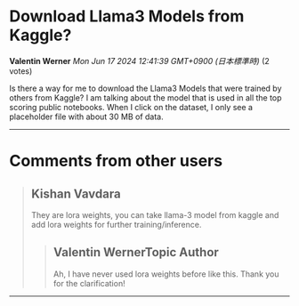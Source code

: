 # Download Llama3 Models from Kaggle?

**Valentin Werner** *Mon Jun 17 2024 12:41:39 GMT+0900 (日本標準時)* (2 votes)

Is there a way for me to download the Llama3 Models that were trained by others from Kaggle? I am talking about the model that is used in all the top scoring public notebooks. When I click on the dataset, I only see a placeholder file with about 30 MB of data.



---

 # Comments from other users

> ## Kishan Vavdara
> 
> They are lora weights, you can take llama-3 model from kaggle and add lora weights for further training/inference. 
> 
> 
> 
> > ## Valentin WernerTopic Author
> > 
> > Ah, I have never used lora weights before like this. Thank you for the clarification!
> > 
> > 
> > 


---

